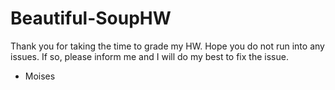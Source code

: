 # Beautiful-SoupHW
Thank you for taking the time to grade my HW. Hope you do not run into any issues. If so, please inform me and I will do my best to fix the issue. 
- Moises
